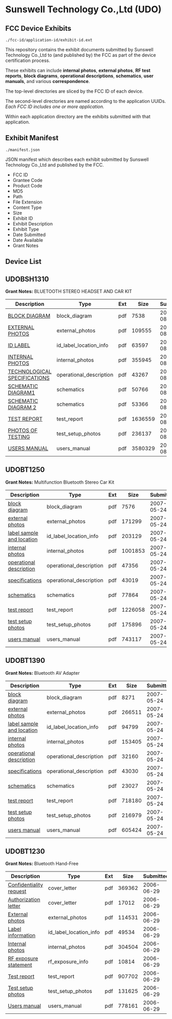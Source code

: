 # Sunswell Technology Co.,Ltd (UDO)
## FCC Device Exhibits

```
./fcc-id/application-id/exhibit-id.ext
```

This repository contains the exhibit documents submitted by Sunswell Technology Co.,Ltd to (and published by) the FCC as part of the device certification process.

These exhibits can include **internal photos**, **external photos**, **RF test reports**, **block diagrams**, **operational descriptions**, **schematics**, **user manuals**, and various **correspondence**.

The top-level directories are sliced by the FCC ID of each device.

The second-level directories are named according to the application UUIDs. *Each FCC ID includes one or more application.*

Within each application directory are the exhibits submitted with that application. 

## Exhibit Manifest

```
./manifest.json
```

JSON manifest which describes each exhibit submitted by Sunswell Technology Co.,Ltd and published by the FCC.

- FCC ID
- Grantee Code
- Product Code
- MD5
- Path
- File Extension
- Content Type
- Size
- Exhibit ID
- Exhibit Description
- Exhibit Type
- Date Submitted
- Date Available
- Grant Notes

## Device List
## UDOBSH1310
**Grant Notes:** BLUETOOTH STEREO HEADSET AND CAR KIT

| Description | Type | Ext | Size | Submitted | Available |
| ----------- | ---- | --- | ---- | --------- | --------- |
| [BLOCK DIAGRAM](UDOBSH1310/bdffe4110d1708e4a5049ceffbf1c749/826760.pdf) | block_diagram | pdf | 7538 | 2007-08-08 | 2007-08-08 |
| [EXTERNAL PHOTOS](UDOBSH1310/bdffe4110d1708e4a5049ceffbf1c749/826763.pdf) | external_photos | pdf | 109555 | 2007-08-08 | 2007-08-08 |
| [ID LABEL](UDOBSH1310/bdffe4110d1708e4a5049ceffbf1c749/826761.pdf) | id_label_location_info | pdf | 63597 | 2007-08-08 | 2007-08-08 |
| [INTERNAL PHOTOS](UDOBSH1310/bdffe4110d1708e4a5049ceffbf1c749/826764.pdf) | internal_photos | pdf | 355945 | 2007-08-08 | 2007-08-08 |
| [TECHNOLOGICAL SPECIFICATIONS](UDOBSH1310/bdffe4110d1708e4a5049ceffbf1c749/826769.pdf) | operational_description | pdf | 43267 | 2007-08-08 | 2007-08-08 |
| [SCHEMATIC DIAGRAM1](UDOBSH1310/bdffe4110d1708e4a5049ceffbf1c749/826767.pdf) | schematics | pdf | 50766 | 2007-08-08 | 2007-08-08 |
| [SCHEMATIC DIAGRAM 2](UDOBSH1310/bdffe4110d1708e4a5049ceffbf1c749/826768.pdf) | schematics | pdf | 53366 | 2007-08-08 | 2007-08-08 |
| [TEST REPORT](UDOBSH1310/bdffe4110d1708e4a5049ceffbf1c749/826762.pdf) | test_report | pdf | 1636559 | 2007-08-08 | 2007-08-08 |
| [PHOTOS OF TESTING](UDOBSH1310/bdffe4110d1708e4a5049ceffbf1c749/826765.pdf) | test_setup_photos | pdf | 236137 | 2007-08-08 | 2007-08-08 |
| [USERS MANUAL](UDOBSH1310/bdffe4110d1708e4a5049ceffbf1c749/826766.pdf) | users_manual | pdf | 3580329 | 2007-08-08 | 2007-08-08 |
## UDOBT1250
**Grant Notes:** Multifunction Bluetooth Stereo Car Kit

| Description | Type | Ext | Size | Submitted | Available |
| ----------- | ---- | --- | ---- | --------- | --------- |
| [block diagram](UDOBT1250/ec86f1231f9c2b260c2bbf070b1b9e9b/796460.pdf) | block_diagram | pdf | 7576 | 2007-05-24 | 2007-05-24 |
| [external photos](UDOBT1250/ec86f1231f9c2b260c2bbf070b1b9e9b/796463.pdf) | external_photos | pdf | 171299 | 2007-05-24 | 2007-05-24 |
| [label sample and location](UDOBT1250/ec86f1231f9c2b260c2bbf070b1b9e9b/796461.pdf) | id_label_location_info | pdf | 203129 | 2007-05-24 | 2007-05-24 |
| [internal photos](UDOBT1250/ec86f1231f9c2b260c2bbf070b1b9e9b/796464.pdf) | internal_photos | pdf | 1001853 | 2007-05-24 | 2007-05-24 |
| [operational description](UDOBT1250/ec86f1231f9c2b260c2bbf070b1b9e9b/796462.pdf) | operational_description | pdf | 47356 | 2007-05-24 | 2007-05-24 |
| [specifications](UDOBT1250/ec86f1231f9c2b260c2bbf070b1b9e9b/796469.pdf) | operational_description | pdf | 43019 | 2007-05-24 | 2007-05-24 |
| [schematics](UDOBT1250/ec86f1231f9c2b260c2bbf070b1b9e9b/796468.pdf) | schematics | pdf | 77864 | 2007-05-24 | 2007-05-24 |
| [test report](UDOBT1250/ec86f1231f9c2b260c2bbf070b1b9e9b/796466.pdf) | test_report | pdf | 1226058 | 2007-05-24 | 2007-05-24 |
| [test setup photos](UDOBT1250/ec86f1231f9c2b260c2bbf070b1b9e9b/796465.pdf) | test_setup_photos | pdf | 175896 | 2007-05-24 | 2007-05-24 |
| [users manual](UDOBT1250/ec86f1231f9c2b260c2bbf070b1b9e9b/796467.pdf) | users_manual | pdf | 743117 | 2007-05-24 | 2007-05-24 |
## UDOBT1390
**Grant Notes:** Bluetooth AV Adapter

| Description | Type | Ext | Size | Submitted | Available |
| ----------- | ---- | --- | ---- | --------- | --------- |
| [block diagram](UDOBT1390/ebd7b78fc1198b745fa268fcc72bca20/796475.pdf) | block_diagram | pdf | 8271 | 2007-05-24 | 2007-05-24 |
| [external photos](UDOBT1390/ebd7b78fc1198b745fa268fcc72bca20/796472.pdf) | external_photos | pdf | 266511 | 2007-05-24 | 2007-05-24 |
| [label sample and location](UDOBT1390/ebd7b78fc1198b745fa268fcc72bca20/796470.pdf) | id_label_location_info | pdf | 94799 | 2007-05-24 | 2007-05-24 |
| [internal photos](UDOBT1390/ebd7b78fc1198b745fa268fcc72bca20/796473.pdf) | internal_photos | pdf | 153405 | 2007-05-24 | 2007-05-24 |
| [operational description](UDOBT1390/ebd7b78fc1198b745fa268fcc72bca20/796471.pdf) | operational_description | pdf | 32160 | 2007-05-24 | 2007-05-24 |
| [specifications](UDOBT1390/ebd7b78fc1198b745fa268fcc72bca20/796479.pdf) | operational_description | pdf | 43030 | 2007-05-24 | 2007-05-24 |
| [schematics](UDOBT1390/ebd7b78fc1198b745fa268fcc72bca20/796478.pdf) | schematics | pdf | 23027 | 2007-05-24 | 2007-05-24 |
| [test report](UDOBT1390/ebd7b78fc1198b745fa268fcc72bca20/796476.pdf) | test_report | pdf | 718180 | 2007-05-24 | 2007-05-24 |
| [test setup photos](UDOBT1390/ebd7b78fc1198b745fa268fcc72bca20/796474.pdf) | test_setup_photos | pdf | 216979 | 2007-05-24 | 2007-05-24 |
| [users manual](UDOBT1390/ebd7b78fc1198b745fa268fcc72bca20/796477.pdf) | users_manual | pdf | 605424 | 2007-05-24 | 2007-05-24 |
## UDOBT1230
**Grant Notes:** Bluetooth Hand-Free

| Description | Type | Ext | Size | Submitted | Available |
| ----------- | ---- | --- | ---- | --------- | --------- |
| [Confidentiality request](UDOBT1230/a2d70a8f148b0f5602616f918fcabeb7/674871.pdf) | cover_letter | pdf | 369362 | 2006-06-29 | 2006-06-29 |
| [Authorization letter](UDOBT1230/a2d70a8f148b0f5602616f918fcabeb7/674872.pdf) | cover_letter | pdf | 17012 | 2006-06-29 | 2006-06-29 |
| [External photos](UDOBT1230/a2d70a8f148b0f5602616f918fcabeb7/674873.pdf) | external_photos | pdf | 114531 | 2006-06-29 | 2006-06-29 |
| [Label information](UDOBT1230/a2d70a8f148b0f5602616f918fcabeb7/674874.pdf) | id_label_location_info | pdf | 49534 | 2006-06-29 | 2006-06-29 |
| [Internal photos](UDOBT1230/a2d70a8f148b0f5602616f918fcabeb7/674875.pdf) | internal_photos | pdf | 304504 | 2006-06-29 | 2006-06-29 |
| [RF exposure statement](UDOBT1230/a2d70a8f148b0f5602616f918fcabeb7/674877.pdf) | rf_exposure_info | pdf | 10814 | 2006-06-29 | 2006-06-29 |
| [Test report](UDOBT1230/a2d70a8f148b0f5602616f918fcabeb7/674879.pdf) | test_report | pdf | 907702 | 2006-06-29 | 2006-06-29 |
| [Test setup photos](UDOBT1230/a2d70a8f148b0f5602616f918fcabeb7/674880.pdf) | test_setup_photos | pdf | 131625 | 2006-06-29 | 2006-06-29 |
| [Users manual](UDOBT1230/a2d70a8f148b0f5602616f918fcabeb7/674881.pdf) | users_manual | pdf | 778161 | 2006-06-29 | 2006-06-29 |

